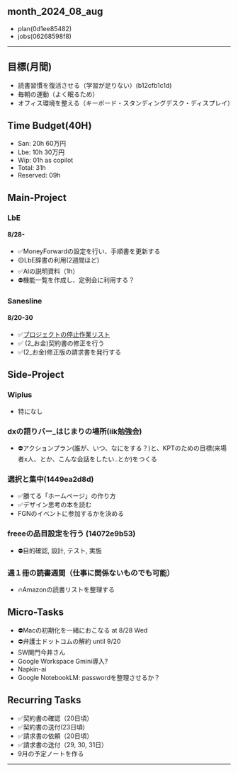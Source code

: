 month_2024_08_aug
---

- plan(0d1ee85482)
- jobs(06268598f8)
---

## 目標(月間)
- 読書習慣を復活させる（学習が足りない）(b12cfb1c1d)
- 毎朝の運動（よく眠るため）
- オフィス環境を整える（キーボード・スタンディングデスク・ディスプレイ）

## Time Budget(40H)
- San: 20h 60万円
- Lbe: 10h 30万円
- Wip: 01h as copilot
- Total: 31h
- Reserved: 09h

## Main-Project
### LbE
#### 8/28-
- ✅MoneyForwardの設定を行い、手順書を更新する
- 🟡LbE辞書の利用(2週間ほど)
- ✅AIの説明資料（1h）
- ⛔️機能一覧を作成し、定例会に利用する？

### Sanesline
#### 8/20-30
- ✅[プロジェクトの停止作業リスト](https://sanes-hacker.kibe.la/notes/203)
- ✅ (2_お金)契約書の修正を行う
- ✅(2_お金)修正版の請求書を発行する

## Side-Project
### Wiplus
- 特になし
### dxの語りバー_はじまりの場所(iik勉強会)
- ⛔️アクションプラン(誰が、いつ、なにをする？)と、KPTのための目標(来場者x人、とか、こんな会話をしたい..とか)をつくる
### 選択と集中(1449ea2d8d)
- ✅勝てる「ホームページ」の作り方
- ✅デザイン思考の本を読む
- FGNのイベントに参加するかを決める
### freeeの品目設定を行う (14072e9b53)
- ⛔️目的確認, 設計, テスト, 実施
### 週１冊の読書週間（仕事に関係ないものでも可能）
- 🔥Amazonの読書リストを整理する

## Micro-Tasks
- ⛔️Macの初期化を一緒におこなる at 8/28 Wed
- ⛔️弁護士ドットコムの解約 until 9/20
- SW関門今井さん
- Google Workspace Gmini導入?
- Napkin-ai
- Google NotebookLM: passwordを整理させるか？

## Recurring Tasks
- ✅契約書の確認（20日頃）
- ✅契約書の送付(23日頃)
- ✅請求書の依頼（20日頃）
- ✅請求書の送付（29, 30, 31日）
- 9月の予定ノートを作る

---
